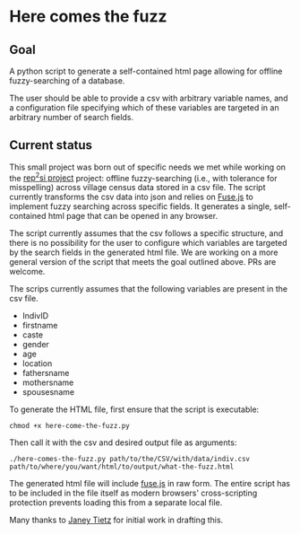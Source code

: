 # Here comes the fuzz

## Goal

A python script to generate a self-contained html page allowing for offline fuzzy-searching of a database.

The user should be able to provide a csv with arbitrary variable names, and a configuration file specifying which of these variables are targeted in an arbitrary number of search fields.

## Current status

This small project was born out of specific needs we met while working on the [rep<sup>2</sup>si project](https://rep2si.github.io/) project: offline fuzzy-searching (i.e., with tolerance for misspelling) across village census data stored in a csv file. The script currently transforms the csv data into json and relies on [Fuse.js](https://github.com/krisk/Fuse) to implement fuzzy searching across specific fields. It generates a single, self-contained html page that can be opened in any browser.

The script currently assumes that the csv follows a specific structure, and there is no possibility for the user to configure which variables are targeted by the search fields in the generated html file. We are working on a more general version of the script that meets the goal outlined above. PRs are welcome.

The scrips currently assumes that the following variables are present in the csv file.
- IndivID
- firstname
- caste
- gender
- age
- location
- fathersname
- mothersname
- spousesname

To generate the HTML file, first ensure that the script is executable: 

`chmod +x here-come-the-fuzz.py`

Then call it with the csv and desired output file as arguments:

`./here-comes-the-fuzz.py path/to/the/CSV/with/data/indiv.csv path/to/where/you/want/html/to/output/what-the-fuzz.html`

The generated html file will include [fuse.js](https://www.fusejs.io/) in raw form. The entire script has to be included in the file itself as modern browsers' cross-scripting protection prevents loading this from a separate local file.

Many thanks to [Janey Tietz](https://github.com/janeytietz/) for initial work in drafting this. 
